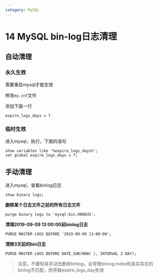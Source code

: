 ```yaml
---
category: MySQL
---
```

# 14 MySQL bin-log日志清理

## 自动清理

### 永久生效

需要重启mysql才能生效

修改`my.cnf`文件

添加下面一行

```
expire_logs_days = 7
```

### 临时生效

进入mysql，执行，下面的语句

```
show variables like '%expire_logs_days%';
set global expire_logs_days = 7;
```

## 手动清理

进入mysql，查看binlog日志

```
show binary logs;
```

**删除某个日志文件之前的所有日志文件**

```
purge binary logs to 'mysql-bin.000035';
```

**清理2019-09-09 13:00:00前binlog日志**

```
PURGE MASTER LOGS BEFORE '2019-09-09 13:00:00';
```

**清除3天前的bin日志**

```
PURGE MASTER LOGS BEFORE DATE_SUB(NOW( ), INTERVAL 3 DAY); 
```

> 注意，不要轻易手动去删除binlog，会导致binlog.index和真实存在的binlog不匹配，而导致expire_logs_day失效